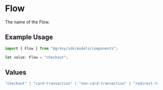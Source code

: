 # Flow

The name of the Flow.

## Example Usage

```typescript
import { Flow } from "@gr4vy/sdk/models/components";

let value: Flow = "checkout";
```

## Values

```typescript
"checkout" | "card-transaction" | "non-card-transaction" | "redirect-transaction"
```